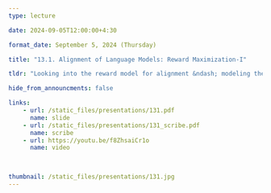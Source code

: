 ```yaml
---
type: lecture

date: 2024-09-05T12:00:00+4:30

format_date: September 5, 2024 (Thursday)

title: "13.1. Alignment of Language Models: Reward Maximization-I"

tldr: "Looking into the reward model for alignment &ndash; modeling the alignment procedure as reinforcement learning, the architecture of reward model, training the reward model, gathering preference data (RLHF vs RLAIF), reward maximization objective."

hide_from_announcments: false

links: 
    - url: /static_files/presentations/131.pdf
      name: slide
    - url: /static_files/presentations/131_scribe.pdf
      name: scribe
    - url: https://youtu.be/f8ZhsaiCr1o
      name: video
    


thumbnail: /static_files/presentations/131.jpg
---
```

<!-- Other additional contents using markdown -->

